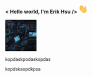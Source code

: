 <h3> < Hello world, I'm Erik Hsu /> <img src="https://raw.githubusercontent.com/ABSphreak/ABSphreak/master/gifs/Hi.gif" width="30px"></h3>
 <img src="/media/gif3.gif" width="100px">

<p>
kopdaskpodaskopdas


kopdskaopdkpsa
</p>
